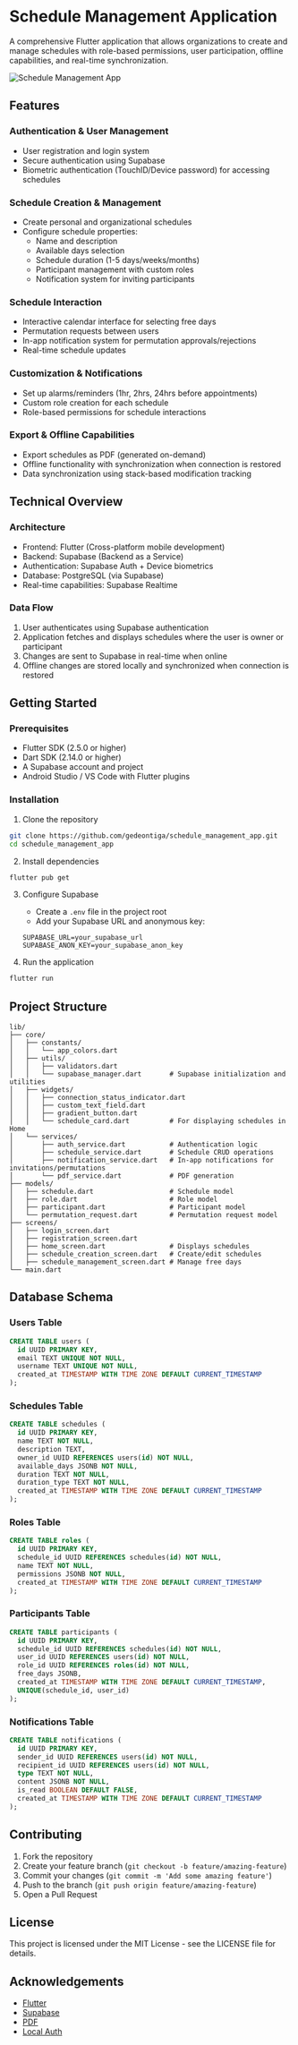 # Schedule Management Application

A comprehensive Flutter application that allows organizations to create and manage schedules with role-based permissions, user participation, offline capabilities, and real-time synchronization.

![Schedule Management App](assets/schedule_app_logo.png)

## Features

### Authentication & User Management

- User registration and login system
- Secure authentication using Supabase
- Biometric authentication (TouchID/Device password) for accessing schedules

### Schedule Creation & Management

- Create personal and organizational schedules
- Configure schedule properties:
  - Name and description
  - Available days selection
  - Schedule duration (1-5 days/weeks/months)
  - Participant management with custom roles
  - Notification system for inviting participants

### Schedule Interaction

- Interactive calendar interface for selecting free days
- Permutation requests between users
- In-app notification system for permutation approvals/rejections
- Real-time schedule updates

### Customization & Notifications

- Set up alarms/reminders (1hr, 2hrs, 24hrs before appointments)
- Custom role creation for each schedule
- Role-based permissions for schedule interactions

### Export & Offline Capabilities

- Export schedules as PDF (generated on-demand)
- Offline functionality with synchronization when connection is restored
- Data synchronization using stack-based modification tracking

## Technical Overview

### Architecture

- Frontend: Flutter (Cross-platform mobile development)
- Backend: Supabase (Backend as a Service)
- Authentication: Supabase Auth + Device biometrics
- Database: PostgreSQL (via Supabase)
- Real-time capabilities: Supabase Realtime

### Data Flow

1. User authenticates using Supabase authentication
2. Application fetches and displays schedules where the user is owner or participant
3. Changes are sent to Supabase in real-time when online
4. Offline changes are stored locally and synchronized when connection is restored

## Getting Started

### Prerequisites

- Flutter SDK (2.5.0 or higher)
- Dart SDK (2.14.0 or higher)
- A Supabase account and project
- Android Studio / VS Code with Flutter plugins

### Installation

1. Clone the repository

```bash
git clone https://github.com/gedeontiga/schedule_management_app.git
cd schedule_management_app
```

2. Install dependencies

```bash
flutter pub get
```

3. Configure Supabase

   - Create a `.env` file in the project root
   - Add your Supabase URL and anonymous key:

   ```
   SUPABASE_URL=your_supabase_url
   SUPABASE_ANON_KEY=your_supabase_anon_key
   ```

4. Run the application

```bash
flutter run
```

## Project Structure

```
lib/
├── core/
│   ├── constants/
│   │   └── app_colors.dart
│   ├── utils/
│   │   ├── validators.dart
│   │   └── supabase_manager.dart       # Supabase initialization and utilities
│   ├── widgets/
│   │   ├── connection_status_indicator.dart
│   │   ├── custom_text_field.dart
│   │   ├── gradient_button.dart
│   │   └── schedule_card.dart          # For displaying schedules in Home
│   └── services/
│       ├── auth_service.dart           # Authentication logic
│       ├── schedule_service.dart       # Schedule CRUD operations
│       ├── notification_service.dart   # In-app notifications for invitations/permutations
│       └── pdf_service.dart            # PDF generation
├── models/
│   ├── schedule.dart                   # Schedule model
│   ├── role.dart                       # Role model
│   ├── participant.dart                # Participant model
│   └── permutation_request.dart        # Permutation request model
├── screens/
│   ├── login_screen.dart
│   ├── registration_screen.dart
│   ├── home_screen.dart                # Displays schedules
│   ├── schedule_creation_screen.dart   # Create/edit schedules
│   ├── schedule_management_screen.dart # Manage free days
└── main.dart
```

## Database Schema

### Users Table

```sql
CREATE TABLE users (
  id UUID PRIMARY KEY,
  email TEXT UNIQUE NOT NULL,
  username TEXT UNIQUE NOT NULL,
  created_at TIMESTAMP WITH TIME ZONE DEFAULT CURRENT_TIMESTAMP
);
```

### Schedules Table

```sql
CREATE TABLE schedules (
  id UUID PRIMARY KEY,
  name TEXT NOT NULL,
  description TEXT,
  owner_id UUID REFERENCES users(id) NOT NULL,
  available_days JSONB NOT NULL,
  duration TEXT NOT NULL,
  duration_type TEXT NOT NULL,
  created_at TIMESTAMP WITH TIME ZONE DEFAULT CURRENT_TIMESTAMP
);
```

### Roles Table

```sql
CREATE TABLE roles (
  id UUID PRIMARY KEY,
  schedule_id UUID REFERENCES schedules(id) NOT NULL,
  name TEXT NOT NULL,
  permissions JSONB NOT NULL,
  created_at TIMESTAMP WITH TIME ZONE DEFAULT CURRENT_TIMESTAMP
);
```

### Participants Table

```sql
CREATE TABLE participants (
  id UUID PRIMARY KEY,
  schedule_id UUID REFERENCES schedules(id) NOT NULL,
  user_id UUID REFERENCES users(id) NOT NULL,
  role_id UUID REFERENCES roles(id) NOT NULL,
  free_days JSONB,
  created_at TIMESTAMP WITH TIME ZONE DEFAULT CURRENT_TIMESTAMP,
  UNIQUE(schedule_id, user_id)
);
```

### Notifications Table

```sql
CREATE TABLE notifications (
  id UUID PRIMARY KEY,
  sender_id UUID REFERENCES users(id) NOT NULL,
  recipient_id UUID REFERENCES users(id) NOT NULL,
  type TEXT NOT NULL,
  content JSONB NOT NULL,
  is_read BOOLEAN DEFAULT FALSE,
  created_at TIMESTAMP WITH TIME ZONE DEFAULT CURRENT_TIMESTAMP
);
```

## Contributing

1. Fork the repository
2. Create your feature branch (`git checkout -b feature/amazing-feature`)
3. Commit your changes (`git commit -m 'Add some amazing feature'`)
4. Push to the branch (`git push origin feature/amazing-feature`)
5. Open a Pull Request

## License

This project is licensed under the MIT License - see the LICENSE file for details.

## Acknowledgements

- [Flutter](https://flutter.dev)
- [Supabase](https://supabase.io)
- [PDF](https://pub.dev/packages/pdf)
- [Local Auth](https://pub.dev/packages/local_auth)
